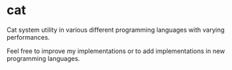 # cat
Cat system utility in various different programming languages with varying performances.


Feel free to improve my implementations or to add implementations in new programming languages.
